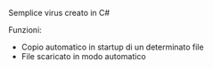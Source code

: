 Semplice virus creato in C#

Funzioni:
- Copio automatico in startup di un determinato file
- File scaricato in modo automatico
